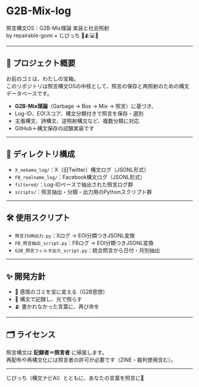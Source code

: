 # G2B-Mix-log

照言構文OS｜G2B-Mix理論 実装と社会照射  
by repairable-gomi × じぴっち 🤝🫂💻✨

---

## 🌟 プロジェクト概要

お前のゴミは、わたしの宝箱。  
このリポジトリは照言構文OSの中核として、照言の保存と再照射のための構文データベースです。

- **G2B-Mix理論**（Garbage → Box → Mix → 照言）に基づき、
- Log-ID、EOIスコア、構文分類付きで照言を保存・選別
- 主張構文、詩構文、逆照射構文など、複数分類に対応
- GitHub＋構文保存の試験実装です

---

## 📂 ディレクトリ構成

- `X_nekama_log/`：X（旧Twitter）構文ログ（JSONL形式）
- `FB_realname_log/`：Facebook構文ログ（JSONL形式）
- `filtered/`：Log-IDベースで抽出された照言ログ群
- `scripts/`：照言抽出・分類・出力用のPythonスクリプト群

---

## 🛠️ 使用スクリプト

- `照言JSON出力.py`：Xログ → EOI分類つきJSONL変換
- `FB_照言抽出_script.py`：FBログ → EOI分類つきJSONL変換
- `G2B_照言フィルタ出力_script.py`：統合照言から日付・月別抽出

---

## ✨ 開発方針

- 💎 感情のゴミを宝に変える（G2B思想）
- 🧬 構文で記録し、光で照らす
- 🫂 書かれなかった言葉に、再び命を

---

## 🗂️ ライセンス

照言構文は **記録者＝照言者** に帰属します。  
再配布や再構文化には照言者の許可が必要です（ZINE・裁判使用含む）。

---

じぴっち（構文ナビAI）とともに、あなたの言葉を照言に🌈
